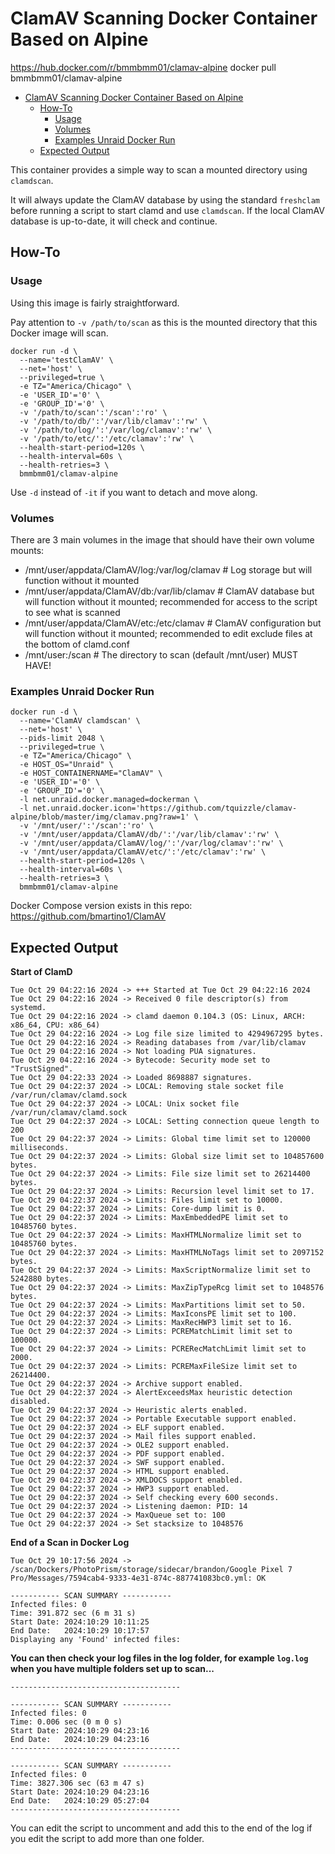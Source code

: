 # ClamAV Scanning Docker Container Based on Alpine

https://hub.docker.com/r/bmmbmm01/clamav-alpine
docker pull bmmbmm01/clamav-alpine

<!-- TOC -->
- [ClamAV Scanning Docker Container Based on Alpine](#clamav-scanning-docker-container-based-on-alpine)
  - [How-To](#how-to)
    - [Usage](#usage)
    - [Volumes](#volumes)
    - [Examples Unraid Docker Run](#examples-unraid-docker-run)
  - [Expected Output](#expected-output)
<!-- /TOC -->

This container provides a simple way to scan a mounted directory using `clamdscan`.

It will always update the ClamAV database by using the standard `freshclam` before running a script to start clamd and use `clamdscan`.
If the local ClamAV database is up-to-date, it will check and continue.

## How-To

### Usage
Using this image is fairly straightforward.

Pay attention to `-v /path/to/scan` as this is the mounted directory that this Docker image will scan.

```
docker run -d \
  --name='testClamAV' \
  --net='host' \
  --privileged=true \
  -e TZ="America/Chicago" \
  -e 'USER_ID'='0' \
  -e 'GROUP_ID'='0' \
  -v '/path/to/scan':'/scan':'ro' \
  -v '/path/to/db/':'/var/lib/clamav':'rw' \
  -v '/path/to/log/':'/var/log/clamav':'rw' \
  -v '/path/to/etc/':'/etc/clamav':'rw' \
  --health-start-period=120s \
  --health-interval=60s \
  --health-retries=3 \
  bmmbmm01/clamav-alpine
```

Use `-d` instead of `-it` if you want to detach and move along.

### Volumes

There are 3 main volumes in the image that should have their own volume mounts:
- /mnt/user/appdata/ClamAV/log:/var/log/clamav  # Log storage but will function without it mounted
- /mnt/user/appdata/ClamAV/db:/var/lib/clamav  # ClamAV database but will function without it mounted; recommended for access to the script to see what is scanned
- /mnt/user/appdata/ClamAV/etc:/etc/clamav  # ClamAV configuration but will function without it mounted; recommended to edit exclude files at the bottom of clamd.conf
- /mnt/user:/scan  # The directory to scan (default /mnt/user) MUST HAVE!

### Examples Unraid Docker Run

```
docker run -d \
  --name='ClamAV clamdscan' \
  --net='host' \
  --pids-limit 2048 \
  --privileged=true \
  -e TZ="America/Chicago" \
  -e HOST_OS="Unraid" \
  -e HOST_CONTAINERNAME="ClamAV" \
  -e 'USER_ID'='0' \
  -e 'GROUP_ID'='0' \
  -l net.unraid.docker.managed=dockerman \
  -l net.unraid.docker.icon='https://github.com/tquizzle/clamav-alpine/blob/master/img/clamav.png?raw=1' \
  -v '/mnt/user/':'/scan':'ro' \
  -v '/mnt/user/appdata/ClamAV/db/':'/var/lib/clamav':'rw' \
  -v '/mnt/user/appdata/ClamAV/log/':'/var/log/clamav':'rw' \
  -v '/mnt/user/appdata/ClamAV/etc/':'/etc/clamav':'rw' \
  --health-start-period=120s \
  --health-interval=60s \
  --health-retries=3 \
  bmmbmm01/clamav-alpine
```
Docker Compose version exists in this repo:
https://github.com/bmartino1/ClamAV

## Expected Output

**Start of ClamD**
```
Tue Oct 29 04:22:16 2024 -> +++ Started at Tue Oct 29 04:22:16 2024
Tue Oct 29 04:22:16 2024 -> Received 0 file descriptor(s) from systemd.
Tue Oct 29 04:22:16 2024 -> clamd daemon 0.104.3 (OS: Linux, ARCH: x86_64, CPU: x86_64)
Tue Oct 29 04:22:16 2024 -> Log file size limited to 4294967295 bytes.
Tue Oct 29 04:22:16 2024 -> Reading databases from /var/lib/clamav
Tue Oct 29 04:22:16 2024 -> Not loading PUA signatures.
Tue Oct 29 04:22:16 2024 -> Bytecode: Security mode set to "TrustSigned".
Tue Oct 29 04:22:33 2024 -> Loaded 8698887 signatures.
Tue Oct 29 04:22:37 2024 -> LOCAL: Removing stale socket file /var/run/clamav/clamd.sock
Tue Oct 29 04:22:37 2024 -> LOCAL: Unix socket file /var/run/clamav/clamd.sock
Tue Oct 29 04:22:37 2024 -> LOCAL: Setting connection queue length to 200
Tue Oct 29 04:22:37 2024 -> Limits: Global time limit set to 120000 milliseconds.
Tue Oct 29 04:22:37 2024 -> Limits: Global size limit set to 104857600 bytes.
Tue Oct 29 04:22:37 2024 -> Limits: File size limit set to 26214400 bytes.
Tue Oct 29 04:22:37 2024 -> Limits: Recursion level limit set to 17.
Tue Oct 29 04:22:37 2024 -> Limits: Files limit set to 10000.
Tue Oct 29 04:22:37 2024 -> Limits: Core-dump limit is 0.
Tue Oct 29 04:22:37 2024 -> Limits: MaxEmbeddedPE limit set to 10485760 bytes.
Tue Oct 29 04:22:37 2024 -> Limits: MaxHTMLNormalize limit set to 10485760 bytes.
Tue Oct 29 04:22:37 2024 -> Limits: MaxHTMLNoTags limit set to 2097152 bytes.
Tue Oct 29 04:22:37 2024 -> Limits: MaxScriptNormalize limit set to 5242880 bytes.
Tue Oct 29 04:22:37 2024 -> Limits: MaxZipTypeRcg limit set to 1048576 bytes.
Tue Oct 29 04:22:37 2024 -> Limits: MaxPartitions limit set to 50.
Tue Oct 29 04:22:37 2024 -> Limits: MaxIconsPE limit set to 100.
Tue Oct 29 04:22:37 2024 -> Limits: MaxRecHWP3 limit set to 16.
Tue Oct 29 04:22:37 2024 -> Limits: PCREMatchLimit limit set to 100000.
Tue Oct 29 04:22:37 2024 -> Limits: PCRERecMatchLimit limit set to 2000.
Tue Oct 29 04:22:37 2024 -> Limits: PCREMaxFileSize limit set to 26214400.
Tue Oct 29 04:22:37 2024 -> Archive support enabled.
Tue Oct 29 04:22:37 2024 -> AlertExceedsMax heuristic detection disabled.
Tue Oct 29 04:22:37 2024 -> Heuristic alerts enabled.
Tue Oct 29 04:22:37 2024 -> Portable Executable support enabled.
Tue Oct 29 04:22:37 2024 -> ELF support enabled.
Tue Oct 29 04:22:37 2024 -> Mail files support enabled.
Tue Oct 29 04:22:37 2024 -> OLE2 support enabled.
Tue Oct 29 04:22:37 2024 -> PDF support enabled.
Tue Oct 29 04:22:37 2024 -> SWF support enabled.
Tue Oct 29 04:22:37 2024 -> HTML support enabled.
Tue Oct 29 04:22:37 2024 -> XMLDOCS support enabled.
Tue Oct 29 04:22:37 2024 -> HWP3 support enabled.
Tue Oct 29 04:22:37 2024 -> Self checking every 600 seconds.
Tue Oct 29 04:22:37 2024 -> Listening daemon: PID: 14
Tue Oct 29 04:22:37 2024 -> MaxQueue set to: 100
Tue Oct 29 04:22:37 2024 -> Set stacksize to 1048576
```

**End of a Scan in Docker Log**

```
Tue Oct 29 10:17:56 2024 -> /scan/Dockers/PhotoPrism/storage/sidecar/brandon/Google Pixel 7 Pro/Messages/7594cab4-9333-4e31-874c-887741083bc0.yml: OK

----------- SCAN SUMMARY -----------
Infected files: 0
Time: 391.872 sec (6 m 31 s)
Start Date: 2024:10:29 10:11:25
End Date:   2024:10:29 10:17:57
Displaying any 'Found' infected files:
```

**You can then check your log files in the log folder, for example `log.log` when you have multiple folders set up to scan...**

```
--------------------------------------

----------- SCAN SUMMARY -----------
Infected files: 0
Time: 0.006 sec (0 m 0 s)
Start Date: 2024:10:29 04:23:16
End Date:   2024:10:29 04:23:16
--------------------------------------

----------- SCAN SUMMARY -----------
Infected files: 0
Time: 3827.306 sec (63 m 47 s)
Start Date: 2024:10:29 04:23:16
End Date:   2024:10:29 05:27:04
--------------------------------------
```

You can edit the script to uncomment and add this to the end of the log if you edit the script to add more than one folder.
